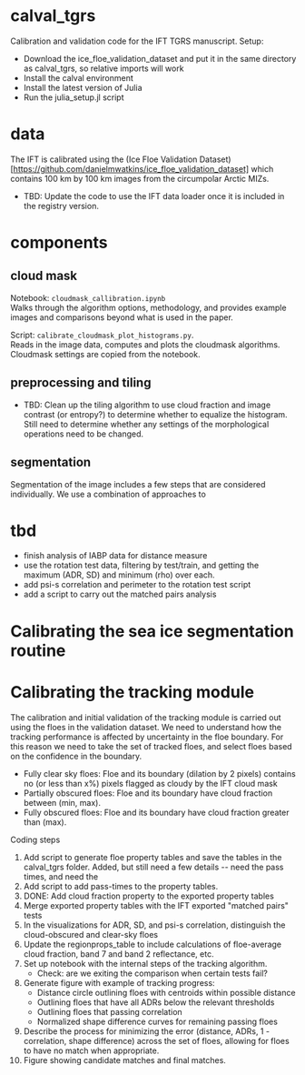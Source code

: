 # calval_tgrs
Calibration and validation code for the IFT TGRS manuscript. Setup:
- Download the ice_floe_validation_dataset and put it in the same directory as calval_tgrs, so relative imports will work
- Install the calval environment
- Install the latest version of Julia
- Run the julia_setup.jl script

# data
The IFT is calibrated using the (Ice Floe Validation Dataset)[https://github.com/danielmwatkins/ice_floe_validation_dataset] which contains 100 km by 100 km images from the circumpolar Arctic MIZs.
* TBD: Update the code to use the IFT data loader once it is included in the registry version.

# components
## cloud mask
Notebook: `cloudmask_callibration.ipynb`  
Walks through the algorithm options, methodology, and provides example images and comparisons beyond what is used in the paper.

Script: `calibrate_cloudmask_plot_histograms.py`.  
Reads in the image data, computes and plots the cloudmask algorithms. Cloudmask settings are copied from the notebook.

## preprocessing and tiling
* TBD: Clean up the tiling algorithm to use cloud fraction and image contrast (or entropy?) to determine whether to equalize the histogram. Still need to determine whether any settings of the morphological operations need to be changed.

## segmentation
Segmentation of the image includes a few steps that are considered individually. We use a combination of approaches to 


# tbd
- finish analysis of IABP data for distance measure
- use the rotation test data, filtering by test/train, and getting the maximum (ADR, SD) and minimum (rho) over each.
- add psi-s correlation and perimeter to the rotation test script
- add a script to carry out the matched pairs analysis

# Calibrating the sea ice segmentation routine


# Calibrating the tracking module
The calibration and initial validation of the tracking module is carried out using the floes in the validation dataset. We need to understand how the tracking performance is affected by uncertainty in the floe boundary.  For this reason we need to take the set of tracked floes, and select floes based on the confidence in the boundary. 
- Fully clear sky floes: Floe and its boundary (dilation by 2 pixels) contains no (or less than x%) pixels flagged as cloudy by the IFT cloud mask
- Partially obscured floes: Floe and its boundary have cloud fraction between (min, max).
- Fully obscured floes: Floe and its boundary have cloud fraction greater than (max).

Coding steps
1. Add script to generate floe property tables and save the tables in the calval_tgrs folder. Added, but still need a few details -- need the pass times, and need the
2. Add script to add pass-times to the property tables.
3. DONE: Add cloud fraction property to the exported property tables
4. Merge exported property tables with the IFT exported "matched pairs" tests
5. In the visualizations for ADR, SD, and psi-s correlation, distinguish the cloud-obscured and clear-sky floes
6. Update the regionprops_table to include calculations of floe-average cloud fraction, band 7 and band 2 reflectance, etc.
7. Set up notebook with the internal steps of the tracking algorithm.
   * Check: are we exiting the comparison when certain tests fail?
9. Generate figure with example of tracking progress:
   * Distance circle outlining floes with centroids within possible distance
   * Outlining floes that have all ADRs below the relevant thresholds
   * Outlining floes that passing correlation
   * Normalized shape difference curves for remaining passing floes
10. Describe the process for minimizing the error (distance, ADRs, 1 - correlation, shape difference) across the set of floes, allowing for floes to have no match when appropriate.
11. Figure showing candidate matches and final matches.